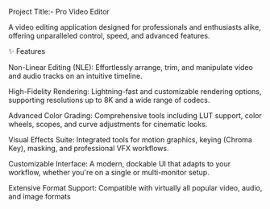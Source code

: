 Project Title:- Pro Video Editor

A video editing application designed for professionals and enthusiasts alike, offering unparalleled control, speed, and advanced features.

✨ Features

Non-Linear Editing (NLE): Effortlessly arrange, trim, and manipulate video and audio tracks on an intuitive timeline.

High-Fidelity Rendering: Lightning-fast and customizable rendering options, supporting resolutions up to 8K and a wide range of codecs.

Advanced Color Grading: Comprehensive tools including LUT support, color wheels, scopes, and curve adjustments for cinematic looks.

Visual Effects Suite: Integrated tools for motion graphics, keying (Chroma Key), masking, and professional VFX workflows.

Customizable Interface: A modern, dockable UI that adapts to your workflow, whether you're on a single or multi-monitor setup.

Extensive Format Support: Compatible with virtually all popular video, audio, and image formats

